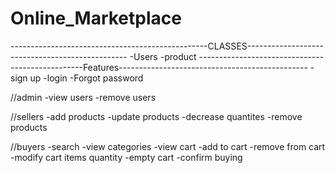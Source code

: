 # Online_Marketplace

-------------------------------------------------CLASSES------------------------------------------------
-Users
-product
-------------------------------------------------Features-----------------------------------------------
-sign up
-login
-Forgot password

//admin
-view users
-remove users

//sellers
-add products
-update products
-decrease quantites
-remove products

//buyers
-search
-view categories
-view cart
-add to cart
-remove from cart
-modify cart items quantity
-empty cart
-confirm buying
